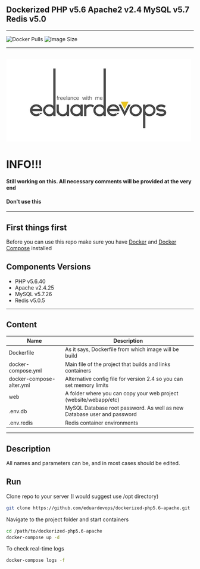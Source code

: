 ## Dockerized PHP v5.6 Apache2 v2.4 MySQL v5.7 Redis v5.0
------
<img alt="Docker Pulls" src="https://img.shields.io/docker/pulls/eduardevops/php5.6.svg" style="max-width:100%;"> <img alt="Image Size" src="https://img.shields.io/microbadger/image-size/eduardevops/php5.6.svg" style="max-width:100%;">

------
![Logo](./assets/logo.jpg)
------

# INFO!!!
####  Still working on this. All necessary comments will be provided at the very end
####  Don't use this

------
## First things first
Before you can use this repo make sure you have [Docker](https://www.docker.com/) and [Docker Compose](https://docs.docker.com/compose/install/) installed


## Components Versions
*	PHP v5.6.40
*	Apache v2.4.25
*	MySQL v5.7.26
*	Redis v5.0.5
------
## Content
Name| Description
------------ | -------------
Dockerfile | As it says, Dockerfile from which image will be build
docker-compose.yml  | Main file of the project that builds and links containers
docker-compose-alter.yml | Alternative config file for version 2.4 so you can set memory limits
web | A folder where you can  copy your web project (website/webapp/etc)
.env.db | MySQL Database root password. As well as new Database user and password
.env.redis | Redis container environments

------
## Description
 All names and parameters can be, and in most cases should be edited.


## Run
Clone repo to your server (I would suggest use /opt directory)
```bash
git clone https://github.com/eduardevops/dockerized-php5.6-apache.git
```
Navigate to the project folder and start containers
```sh
cd /path/to/dockerized-php5.6-apache
docker-compose up -d
```
To check real-time logs
```sh
docker-compose logs -f
```
